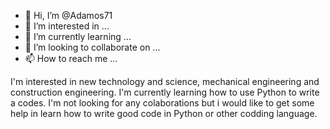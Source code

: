 - 👋 Hi, I’m @Adamos71
- 👀 I’m interested in ...
- 🌱 I’m currently learning ...
- 💞️ I’m looking to collaborate on ...
- 📫 How to reach me ...

<!---
Adamos71/Adamos71 is a ✨ special ✨ repository because its `README.md` (this file) appears on your GitHub profile.
You can click the Preview link to take a look at your changes.
--->
I'm interested in new technology and science, mechanical engineering and construction engineering.
I'm currently learning how to use Python to write a codes.
I'm not looking for any colaborations but i would like to get some help in learn how to write good code in Python or other codding language.
